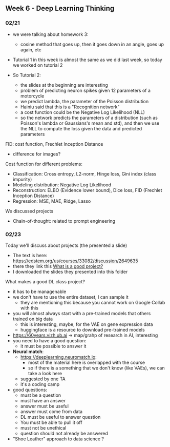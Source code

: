 ## Week 6 - Deep Learning Thinking

### 02/21

* we were talking about homework 3:
  * cosine method that goes up, then it goes down in an angle, goes up again, etc

* Tutorial 1 in this week is almost the same as we did last week, so today we worked on tutorial 2
* So Tutorial 2:
  * the slides at the beginning are interesting
  * problem of predicting neuron spikes given 12 parameters of a motorcycle
  * we predict lambda, the parameter of the Poisson distribution
  * Hainiu said that this is a "Recognition network"
  * a cost function could be the Negative Log Likelihood (NLL)
  * so the network predicts the parameters of a distribution (such as Poisson's lambda or Gaussians's mean and std), and then we use the NLL to compute the loss given the data and predicted parameters

FID: cost function, Frechlet Inception Distance
* difference for images?

Cost function for different problems:
* Classification: Cross entropy, L2-norm, Hinge loss, Gini index (class impurity)
* Modeling distribution: Negative Log Likelihood
* Reconstruction: ELBO (Evidence lower bound), Dice loss, FID (Frechlet Inception Distance)
* Regression: MSE, MAE, Ridge, Lasso

We discussed projects
* Chain-of-thought: related to prompt engineering


### 02/23

Today we'll discuss about projects (the presented a slide)
* The text is here: https://edstem.org/us/courses/33082/discussion/2649635
* there they link this [What is a good project?](https://docs.google.com/presentation/d/1rFfe0P6cZ509FMeflPbFvOvBiBodwxPWb-8hQr9kwPQ/edit?usp=sharing)
* I downloaded the slides they presented into this folder

What makes a good DL class project?
* it has to be managenable
* we don't have to use the entire dataset, I can sample it
  * they are mentioning this because you cannot work on Google Collab with this
* you will almost always start with a pre-trained models that others trained on big data
  * this is interesting, maybe, for the VAE on gene expression data
  * huggingface is a resource to download pre-trained models
* https://60years.vizh.ub.ai -> map/grahp of research in AI, interesting
* you need to have a good question:
  * it must be possible to answer it
* **Neural match**:
  * https://deeplearning.neuromatch.io:
    * most of the material here is overlapped with the course
    * so if there is a something that we don't know (like VAEs), we can take a look here
  * suggested by one TA
  * it's a coding camp
* good questions:
  * must be a question
  * must have an answer
  * answer must be useful
  * answer must come from data
  * DL must be useful to answer question
  * You must be able to pull it off
  * must not be unethical
  * question should not already be answered
* "Shoe Leather" approach to data science ?
